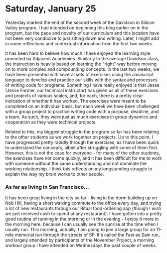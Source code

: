 # Saturday, January 25

Yesterday marked the end of the second week of the Davidson in Silicon Valley program.  I had intended on beginning this blog earlier on in the program, but the pace and novelty of our curriculum and this location have not been very conducive to just sitting down and writing.  Later, I might add in some reflections and contextual information from the first two weeks.

It has been hard to believe how much I have enjoyed the learning style promoted by Adjacent Academies.  Similarly to the average Davidson class, the instruction is heavily based on learning the "right" way before moving on to more complex and compounding concepts.  In the last two weeks, we have been presented with several sets of exercises using the Javascript language to develop and practice our skills with the syntax and processes of writing code for programs.  Something I have really enjoyed is that Jesse (Jesse Farmer, our technical instructor) has given us all of these exercises and projects of various scales, and, for each, there is a pretty clear indication of whether it has worked.  The exercises were meant to be completed on an individual basis, but each week we have been challenged with a group project to practice writing code with a purpose, deadline, and a team.  As such, they were just as much exercises in group dynamics and cooperation as they were technical projects.

Related to this, my biggest struggle in the program so far has been relating to the other students as we work together on projects.  Up to this point, I have progressed pretty rapidly through the exercises, as I have been quick to understand the concepts, albeit after struggling with some of them first.  However, this is not the case for everyone - for many of the other students, the exercises have not come quickly, and it has been difficult for me to work with someone without the same understanding and not dominate the working relationship.  I think this reflects on my longstanding struggle to explain the way my brain works to other people.

### As far as living in San Francisco...

It has been great living in the city so far - living in the dorm building up on Nob Hill, having a short walking commute to the office every day, and trying a lot of new restaurants through our Ritual food-ordering app (though I wish we just received cash to spend at any restaurant).  I have gotten into a pretty good routine of running in the morning or in the evening - I enjoy it more in the morning here, because I can usually see the sunrise at the time when I usually run.  This morning, actually, I am going to join a large group for an 11-mile memorial run through the streets of SF.  It's called the Fast as Sam run, and largely attended by participants of the November Project, a morning workout group I have attended on Wednesdays the past couple of weeks.  



